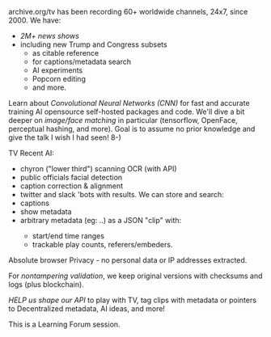 archive.org/tv has been recording 60+ worldwide channels, 24x7, since 2000.
We have:
- _2M+ news shows_
- including new Trump and Congress subsets
  - as citable reference
  - for captions/metadata search
  - AI experiments
  - Popcorn editing
  - and more.

Learn about _Convolutional Neural Networks (CNN)_ for fast and accurate training AI opensource self-hosted packages and code. We'll dive a bit deeper on _image/face matching_ in particular (tensorflow, OpenFace, perceptual hashing, and more).
Goal is to assume no prior knowledge and give the talk I wish I had seen! 8-)

TV Recent AI:
- chyron ("lower third") scanning OCR (with API)
- public officials facial detection
- caption correction & alignment
- twitter and slack 'bots with results.
We can store and search:
- captions
- show metadata
- arbitrary metadata (eg: <detected-person>..) as a JSON "clip" with:
  - start/end time ranges
  - trackable play counts, referers/embeders.

Absolute browser Privacy - no personal data or IP addresses extracted.

For _nontampering validation_, we keep original versions with checksums and logs (plus blockchain).

_HELP us shape our API_ to play with TV, tag clips with metadata or pointers to Decentralized metadata, AI ideas, and more!

This is a Learning Forum session.
